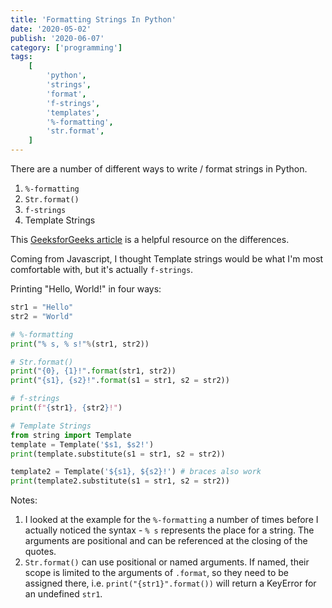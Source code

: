 ```yaml
---
title: 'Formatting Strings In Python'
date: '2020-05-02'
publish: '2020-06-07'
category: ['programming']
tags:
    [
        'python',
        'strings',
        'format',
        'f-strings',
        'templates',
        '%-formatting',
        'str.format',
    ]
---
```


There are a number of different ways to write / format strings in Python.

1. `%-formatting`
2. `Str.format()`
3. `f-strings`
4. Template Strings

This [GeeksforGeeks article](https://www.geeksforgeeks.org/python-string-interpolation/#template) is a helpful resource on the differences.

Coming from Javascript, I thought Template strings would be what I'm most comfortable with, but it's actually `f-strings`.

Printing "Hello, World!" in four ways:

```python
str1 = "Hello"
str2 = "World"

# %-formatting
print("% s, % s!"%(str1, str2))

# Str.format()
print("{0}, {1}!".format(str1, str2))
print("{s1}, {s2}!".format(s1 = str1, s2 = str2))

# f-strings
print(f"{str1}, {str2}!")

# Template Strings
from string import Template
template = Template('$s1, $s2!')
print(template.substitute(s1 = str1, s2 = str2))

template2 = Template('${s1}, ${s2}!') # braces also work
print(template2.substitute(s1 = str1, s2 = str2))

```

Notes:

1. I looked at the example for the `%-formatting` a number of times before I actually noticed the syntax - `% s` represents the place for a string. The arguments are positional and can be referenced at the closing of the quotes.
2. `Str.format()` can use positional or named arguments. If named, their scope is limited to the arguments of `.format`, so they need to be assigned there, i.e. `print("{str1}".format())` will return a KeyError for an undefined `str1`.

